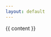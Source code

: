 ```yaml
---
layout: default
---
```


<script type="text/javascript" src="{{site.baseurl}}/swissgl/swissgl.js"></script>

{{ content }}
